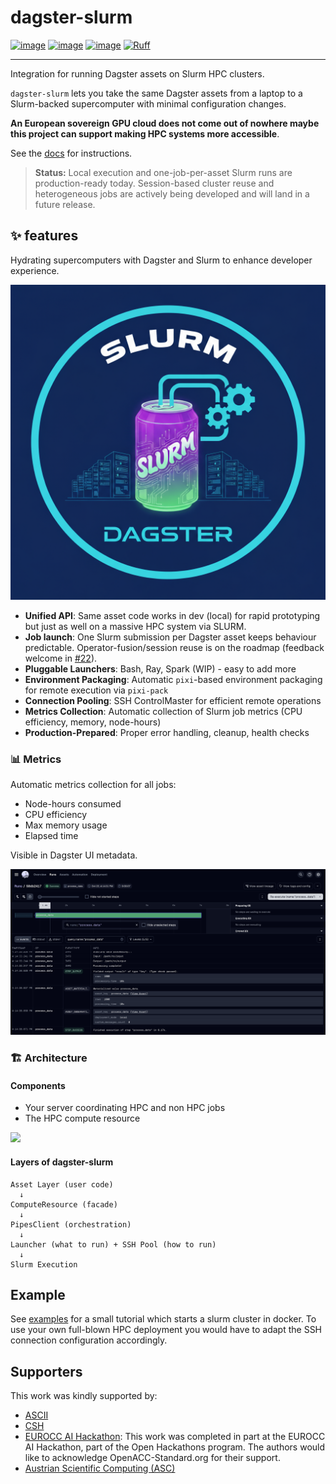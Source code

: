 # dagster-slurm

[![image](https://img.shields.io/pypi/v/dagster-slurm.svg)](https://pypi.python.org/pypi/dagster-slurm)
[![image](https://img.shields.io/pypi/l/dagster-slurm.svg)](https://pypi.python.org/pypi/dagster-slurm)
[![image](https://img.shields.io/pypi/pyversions/dagster-slurm.svg)](https://pypi.python.org/pypi/dagster-slurm)
[![Ruff](https://img.shields.io/endpoint?url=https://raw.githubusercontent.com/astral-sh/ruff/main/assets/badge/v2.json)](https://github.com/astral-sh/ruff)

---

Integration for running Dagster assets on Slurm HPC clusters.

`dagster-slurm` lets you take the same Dagster assets from a laptop to a Slurm-backed supercomputer with minimal configuration changes.

**An European sovereign GPU cloud does not come out of nowhere
maybe this project can support making HPC systems more accessible**.

See the [docs](https://ascii-supply-networks.github.io/dagster-slurm/) for instructions.

> **Status:** Local execution and one-job-per-asset Slurm runs are production-ready today. Session-based cluster reuse and heterogeneous jobs are actively being developed and will land in a future release.

## ✨ features

Hydrating supercomputers with Dagster and Slurm to enhance developer experience.

![](docs/static/img/featured.png)

- **Unified API**: Same asset code works in dev (local) for rapid prototyping but just as well on a massive HPC system via SLURM.
- **Job launch**: One Slurm submission per Dagster asset keeps behaviour predictable. Operator-fusion/session reuse is on the roadmap (feedback welcome in [#22](https://github.com/ascii-supply-networks/dagster-slurm/issues/22)).
- **Pluggable Launchers**: Bash, Ray, Spark (WIP) - easy to add more
- **Environment Packaging**: Automatic `pixi`-based environment packaging for remote execution via `pixi-pack`
- **Connection Pooling**: SSH ControlMaster for efficient remote operations
- **Metrics Collection**: Automatic collection of Slurm job metrics (CPU efficiency, memory, node-hours)
- **Production-Prepared**: Proper error handling, cleanup, health checks

### 📊 Metrics 

Automatic metrics collection for all jobs: 

- Node-hours consumed
- CPU efficiency
- Max memory usage
- Elapsed time
     
Visible in Dagster UI metadata. 

![Screenshot comparing multiple Dagster runs](docs/static/img/process_data_run_view.png)


### 🏗️ Architecture

#### Components

- Your server coordinating HPC and non HPC jobs
- The HPC compute resource

![](./docs/static/img/arch-detail-dark.svg)

#### Layers of dagster-slurm

```
Asset Layer (user code)
  ↓
ComputeResource (facade)
  ↓
PipesClient (orchestration)
  ↓
Launcher (what to run) + SSH Pool (how to run)
  ↓
Slurm Execution
```

## Example

See [examples](./examples/) for a small tutorial which starts a slurm cluster in docker.
To use your own full-blown HPC deployment you would have to adapt the SSH connection configuration accordingly.


## Supporters

This work was kindly supported by:
- [ASCII](https://ascii.ac.at/)
- [CSH](https://www.csh.ac.at/)
- [EUROCC AI Hackathon](https://www.openhackathons.org/s/siteevent/a0CUP000013Tp8f2AC/se000375): This work was completed in part at the EUROCC AI Hackathon, part of the Open Hackathons program. The authors would like to acknowledge OpenACC-Standard.org for their support.
- [Austrian Scientific Computing (ASC)](https://asc.ac.at/home/)
